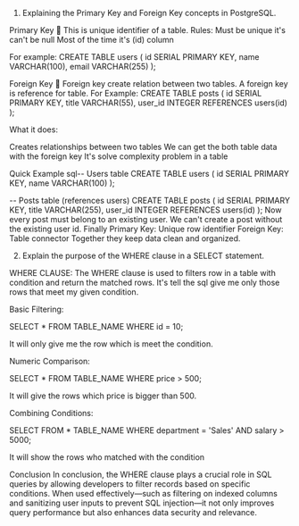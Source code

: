 1. Explaining the Primary Key and Foreign Key concepts in PostgreSQL.

Primary Key 🔑
This is unique identifier of a table. 
Rules:
Must be unique
it's can't be null
Most of the time it's (id) column

For example:
CREATE TABLE users (
    id SERIAL PRIMARY KEY,
    name VARCHAR(100),
    email VARCHAR(255)
);


Foreign Key 🔗
Foreign key create relation between two tables. A foreign key is reference for table.
For Example:
   CREATE TABLE posts (
    id SERIAL PRIMARY KEY,
    title VARCHAR(55),
    user_id INTEGER REFERENCES users(id)
  );

What it does:

Creates relationships between two tables
We can get the both table data with the foreign key
It's solve complexity problem in a table

Quick Example
sql-- Users table
CREATE TABLE users (
    id SERIAL PRIMARY KEY,
    name VARCHAR(100)
);

-- Posts table (references users)
CREATE TABLE posts (
    id SERIAL PRIMARY KEY,
    title VARCHAR(255),
    user_id INTEGER REFERENCES users(id)
);
Now every post must belong to an existing user. We can't create a post without the existing user id.
Finally
Primary Key: Unique row identifier
Foreign Key: Table connector
Together they keep data clean and organized.

2. Explain the purpose of the WHERE clause in a SELECT statement.

WHERE CLAUSE:
The WHERE clause is used to filters row in a table with condition and return the matched rows. It's tell the sql give me only those rows that meet my given condition.

Basic Filtering:

 SELECT * FROM TABLE_NAME WHERE id = 10;

 It will only give me the row which is meet the condition.

Numeric Comparison:

 SELECT * FROM TABLE_NAME WHERE price > 500;

 It will give the rows which price is bigger than 500.

Combining Conditions:

 SELECT FROM * TABLE_NAME WHERE department = 'Sales' AND salary > 5000;

 It will show the rows who matched with the condition

Conclusion
 In conclusion, the WHERE clause plays a crucial role in SQL queries by allowing developers to filter records based on specific conditions. When used effectively—such as filtering on indexed columns and sanitizing user inputs to prevent SQL injection—it not only improves query performance but also enhances data security and relevance.